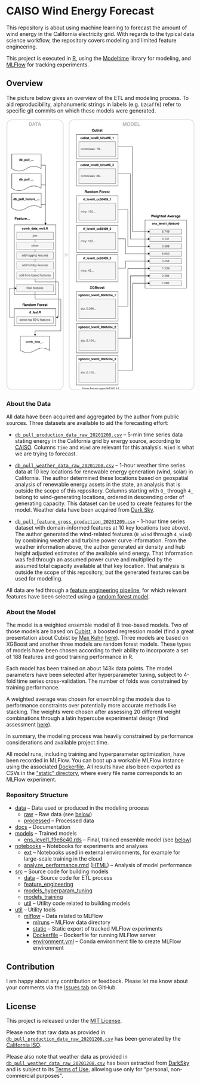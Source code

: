 # CAISO Wind Energy Forecast

This repository is about using machine learning to forecast the amount of wind energy in the California electricity 
grid. With regards to the typical data science workflow, the repository covers modeling and limited feature engineering.

This project is executed in [R](https://www.r-project.org/), using the 
[Modeltime](https://business-science.github.io/modeltime/) library for modeling, and [MLFlow](https://mlflow.org/) for 
tracking experiments.

## Overview

The picture below gives an overview of the ETL and modeling process. To aid reproducibility, alphanumeric strings in 
labels (e.g. `b2caff6`) refer to specific git commits on which these models were generated.

![Model Architecture](./docs/model_architecture.svg)

### About the Data

All data have been acquired and aggregated by the author from public sources. Three datasets are available to aid the 
forecasting effort:

- [`db_pull_production_data_raw_20201208.csv`](./data/raw/db_pull_production_data_raw_20201208.csv) – 5-min time series data stating energy in the California grid by energy 
  source, according to [CAISO](http://www.caiso.com/TodaysOutlook/Pages/supply.aspx). Columns `Time` and `Wind` are
  relevant for this analysis. `Wind` is what we are trying to forecast.
  
- [`db_pull_weather_data_raw_20201208.csv`](./data/raw/db_pull_weather_data_raw_20201208.csv) – 1-hour weather time series data at 10 key locations for renewable energy
  generation (wind, solar) in California. The author determined these locations based on geospatial analysis of 
  renewable energy assets in the state, an analysis that is outside the scope of this repository. Columns starting with
  `0_` through `4_` belong to wind-generating locations, ordered in descending order of generating capacity. This 
  dataset can be used to create features for the model. Weather data have been acquired from 
  [Dark Sky](https://darksky.net).
  
- [`db_pull_feature_gross_production_20201209.csv`](./data/raw/db_pull_feature_gross_production_20201209.csv) - 1-hour time series dataset with domain-informed features at 10 key
  locations (see above). The author generated the wind-related features (`0_wind` through `4_wind`) by combining weather
  and turbine power curve information. From the weather information above, the author generated air density and hub
  height adjusted estimates of the available wind energy. That information was fed through an assumed power curve and
  multiplied by the assumed total capacity available at that key location. That analysis is outside the scope of this 
  repository, but the generated features can be used for modelling.

All data are fed through a [feature engineering pipeline](./src/data/comb_data_rev8.R), for which relevant features have
been selected using a [random forest model](./src/feature_engineering/rf_feat.R).

### About the Model

The model is a weighted ensemble model of 8 tree-based models. Two of those models are based on 
[Cubist](https://cran.r-project.org/package=Cubist), a boosted regression model (find a great presentation about Cubist 
by [Max Kuhn](https://github.com/topepo) [here](https://static1.squarespace.com/static/51156277e4b0b8b2ffe11c00/t/56e3056a3c44d8779a61988a/1457718645593/cubist_BRUG.pdf)). 
Three models are based on XGBoost and another three models are random forest models. These types of
models have been chosen according to their ability to incorporate a set of 188 features and good training performance
in R.

Each model has been trained on about 143k data points. The model parameters have been selected after hyperparameter
tuning, subject to 4-fold time series cross-validation. The number of folds was constrained by training performance.

A weighted average was chosen for ensembling the models due to performance constraints over potentially more accurate
methods like stacking. The weights were chosen after assessing 20 different weight combinations through a latin
hypercube experimental design (find assessment [here](./util/etc/lhc_ensemble_results.xlsx)).

In summary, the modeling process was heavily constrained by performance considerations and available project time.

All model runs, including training and hyperparameter optimization, have been recorded in MLFlow. You can boot up a
workable MLFlow instance using the associated [Dockerfile](./util/etc/mlflow/Dockerfile). All results have also been 
exported as CSVs in the ["static" directory](./util/etc/mlflow/static), where every file name corresponds to an MLFlow 
experiment.

### Repository Structure

- [data](./data) – Data used or produced in the modeling process
  - [raw](./data/raw) – Raw data (see [below](#about-the-data))
  - [processed](./data/processed) – Processed data
- [docs](./docs) – Documentation
- [models](./models) – Trained models
  - [ens_level1_f9e6c40.rds](./models/ens_level1_f9e6c40.rds) – Final, trained ensemble model (see [below](#model-overview))
- [notebooks](./notebooks) – Notebooks for experiments and analyses
  - [ext](./notebooks/ext) – Notebooks used in external environments, for example for large-scale training in the cloud
  - [analyze_performance.rmd](./notebooks/analyze_performance.rmd) ([HTML](./notebooks/analyze_performance.html)) – Analysis of model performance
- [src](./src) – Source code for building models
  - [data](./src/data) – Source code for ETL process
  - [feature_engineering](./src/feature_engineering)
  - [models_hyperparam_tuning](./src/models_hyperparam_tuning)
  - [models_training](./src/models_training)
  - [util](./src/util) – Utility code related to building models
- [util](./util) – Utility tools
  - [mlflow](./util/mlflow) – Data related to MLFlow
    - [mlruns](./util/mlflow/mlruns) – MLFlow data directory
    - [static](./util/mlflow/static) – Static export of tracked MLFlow experiments
    - [Dockerfile](./util/mlflow/Dockerfile) – Dockerfile for running MLFlow server
    - [environment.yml](./util/mlflow/environment.yml) – Conda environment file to create MLFlow environment
  

## Contribution

I am happy about any contribution or feedback. Please let me know about your comments via the 
[Issues tab](https://github.com/flrs/caiso_wind_forecast/issues) on GitHub.

## License

This project is released under the [MIT License](./LICENSE).

Please note that raw data as provided in 
[`db_pull_production_data_raw_20201208.csv`](./data/raw/db_pull_production_data_raw_20201208.csv) has been generated
by the [California ISO](http://www.caiso.com).

Please also note that weather data as provided in 
[`db_pull_weather_data_raw_20201208.csv`](./data/raw/db_pull_weather_data_raw_20201208.csv) has been extracted from 
[DarkSky](https://darksky.net) and is subject to its [Terms of Use](https://darksky.net/tos), allowing use only for 
"personal, non-commercial purposes".
